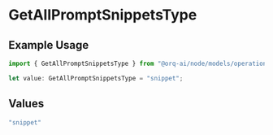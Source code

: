 # GetAllPromptSnippetsType

## Example Usage

```typescript
import { GetAllPromptSnippetsType } from "@orq-ai/node/models/operations";

let value: GetAllPromptSnippetsType = "snippet";
```

## Values

```typescript
"snippet"
```
